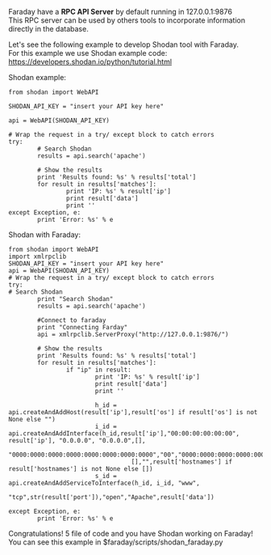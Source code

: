 Faraday have a **RPC API Server** by default running in 127.0.0.1:9876  
This RPC server can be used by others tools to incorporate information directly in the database.

Let's see the following example to develop Shodan tool with Faraday.  
For this example we use Shodan example code: https://developers.shodan.io/python/tutorial.html

Shodan example:
```
from shodan import WebAPI

SHODAN_API_KEY = "insert your API key here"

api = WebAPI(SHODAN_API_KEY)

# Wrap the request in a try/ except block to catch errors
try:
        # Search Shodan
        results = api.search('apache')

        # Show the results
        print 'Results found: %s' % results['total']
        for result in results['matches']:
                print 'IP: %s' % result['ip']
                print result['data']
                print ''
except Exception, e:
        print 'Error: %s' % e
```

Shodan with Faraday:


```
from shodan import WebAPI
import xmlrpclib
SHODAN_API_KEY = "insert your API key here"
api = WebAPI(SHODAN_API_KEY)
# Wrap the request in a try/ except block to catch errors
try:
# Search Shodan
        print "Search Shodan"
        results = api.search('apache')

        #Connect to faraday
        print "Connecting Farday"
        api = xmlrpclib.ServerProxy("http://127.0.0.1:9876/")

        # Show the results
        print 'Results found: %s' % results['total']
        for result in results['matches']:
                if "ip" in result:
                        print 'IP: %s' % result['ip']
                        print result['data']
                        print ''

                        h_id = api.createAndAddHost(result['ip'],result['os'] if result['os'] is not None else "")
                        i_id = api.createAndAddInterface(h_id,result['ip'],"00:00:00:00:00:00", result['ip'], "0.0.0.0", "0.0.0.0",[],
                                  "0000:0000:0000:0000:0000:0000:0000:0000","00","0000:0000:0000:0000:0000:0000:0000:0000",
                                  [],"",result['hostnames'] if result['hostnames'] is not None else [])
                        s_id = api.createAndAddServiceToInterface(h_id, i_id, "www",
                                                                 "tcp",str(result['port']),"open","Apache",result['data'])

except Exception, e:
        print 'Error: %s' % e
```

Congratulations! 5 file of code and you have Shodan working on Faraday!  
You can see this example in $faraday/scripts/shodan_faraday.py
